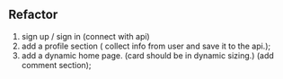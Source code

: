 ## Refactor 

1. sign up / sign in (connect with api)
2. add a profile section ( collect info from user and save it to the api.);
3. add a dynamic home page. (card should be in dynamic sizing.) (add comment section);
